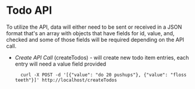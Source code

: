 # Todo API

To utilize the API, data will either need to be sent or received in a JSON format that's an array with objects that have fields for id, value, and, checked and some of those fields will be required depending on the API call.

* _Create API Call_ (createTodos) - will create new todo item entries, each entry will need a value field provided

        curl -X POST -d '[{"value": "do 20 pushups"}, {"value": "floss teeth"}]' http://localhost/createTodos
